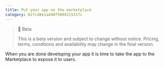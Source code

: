 ```yaml
---
title: Put your app on the marketplace
category: 61fcd8e1a448f5004215317c
---
```


> 🚧 Beta
> 
> This is a beta version and subject to change without notice. Pricing, terms, conditions and availability may change in the final version.

When you are done developing your app it is time to take the app to the Marketplace to expose it to users.

